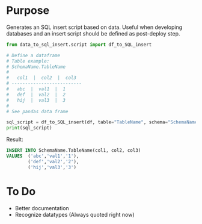 # Purpose
Generates an SQL insert script based on data.
Useful when developing databases and an insert script should be defined as post-deploy step.


```python
from data_to_sql_insert.script import df_to_SQL_insert

# Define a dataframe
# Table example:
# SchemaName.TableName
#
#   col1  |  col2  |  col3
# --------------------------
#   abc  |  val1  |  1
#   def  |  val2  |  2
#   hij  |  val3  |  3
#
# See pandas data frame

sql_script = df_to_SQL_insert(df, table="TableName", schema="SchemaName")
print(sql_script)
```
Result:

```sql
INSERT INTO SchemaName.TableName(col1, col2, col3)
VALUES  ('abc','val1','1'),
        ('def','val2','2'),
        ('hij','val3','3')
```

# To Do

-   Better documentation
-   Recognize datatypes (Always quoted right now)
